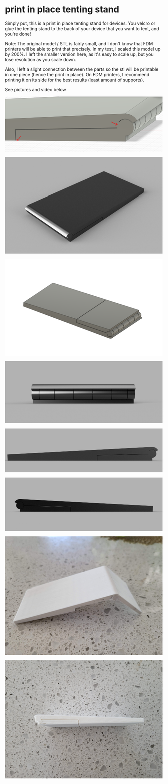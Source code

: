 # print in place tenting stand

Simply put, this is a print in place tenting stand for devices. You velcro or glue the tenting stand to the back of your device that you want to tent, and you're done!  

Note: The original model / STL is fairly small, and I don't know that FDM printers will be able to print that precisely. In my test, I scaled this model up by 200%. I left the smaller version here, as it's easy to scale up, but you lose resolution as you scale down.  

Also, I left a slight connection between the parts so the stl will be printable in one piece (hence the print in place). On FDM printers, I recommend printing it on its side for the best results (least amount of supports).  

See pictures and video below  

![connections](images/connections.png)

![top](images/top.png)

![bottom](images/bottom.png)

![hinges](images/hinges.png)

![side1](images/side1.png)

![side2](images/side2.png)

![print1](images/print1.jpg)

![print2](images/print2.jpg)